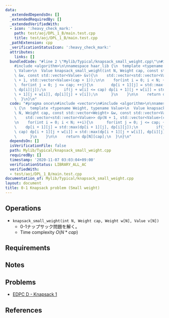 ```yaml
---
data:
  _extendedDependsOn: []
  _extendedRequiredBy: []
  _extendedVerifiedWith:
  - icon: ':heavy_check_mark:'
    path: test/aoj/DPL_1_B/main.test.cpp
    title: test/aoj/DPL_1_B/main.test.cpp
  _pathExtension: cpp
  _verificationStatusIcon: ':heavy_check_mark:'
  attributes:
    links: []
  bundledCode: "#line 2 \"Mylib/Typical/knapsack_small_weight.cpp\"\n#include <vector>\n\
    #include <algorithm>\n\nnamespace haar_lib {\n  template <typename Weight, typename\
    \ Value>\n  Value knapsack_small_weight(int N, Weight cap, const std::vector<Weight>\
    \ &w, const std::vector<Value> &v){\n    std::vector<std::vector<Value>> dp(N\
    \ + 1, std::vector<Value>(cap + 1));\n\n    for(int i = 0; i < N; ++i){\n    \
    \  for(int j = 0; j <= cap; ++j){\n        dp[i + 1][j] = std::max(dp[i + 1][j],\
    \ dp[i][j]);\n        if(j + w[i] <= cap) dp[i + 1][j + w[i]] = std::max(dp[i\
    \ + 1][j + w[i]], dp[i][j] + v[i]);\n      }\n    }\n\n    return dp[N][cap];\n\
    \  }\n}\n"
  code: "#pragma once\n#include <vector>\n#include <algorithm>\n\nnamespace haar_lib\
    \ {\n  template <typename Weight, typename Value>\n  Value knapsack_small_weight(int\
    \ N, Weight cap, const std::vector<Weight> &w, const std::vector<Value> &v){\n\
    \    std::vector<std::vector<Value>> dp(N + 1, std::vector<Value>(cap + 1));\n\
    \n    for(int i = 0; i < N; ++i){\n      for(int j = 0; j <= cap; ++j){\n    \
    \    dp[i + 1][j] = std::max(dp[i + 1][j], dp[i][j]);\n        if(j + w[i] <=\
    \ cap) dp[i + 1][j + w[i]] = std::max(dp[i + 1][j + w[i]], dp[i][j] + v[i]);\n\
    \      }\n    }\n\n    return dp[N][cap];\n  }\n}\n"
  dependsOn: []
  isVerificationFile: false
  path: Mylib/Typical/knapsack_small_weight.cpp
  requiredBy: []
  timestamp: '2020-11-07 03:03:04+09:00'
  verificationStatus: LIBRARY_ALL_AC
  verifiedWith:
  - test/aoj/DPL_1_B/main.test.cpp
documentation_of: Mylib/Typical/knapsack_small_weight.cpp
layout: document
title: 0-1 Knapsack problem (Small weight)
---
```


## Operations

- `knapsack_small_weight(int N, Weight cap, Weight w[N], Value v[N])`
	- 0-1ナップサック問題を解く。
	- Time complexity $O(N * cap)$

## Requirements

## Notes

## Problems

- [EDPC D - Knapsack 1](https://atcoder.jp/contests/dp/tasks/dp_d)

## References
